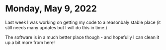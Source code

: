# Monday, May 9, 2022

Last week I was working on getting my code to a reasonbaly stable place (it still needs many updates but I will do this in time.)

The software is in a much better place though - and hopefully I can clean it up a bit more from here!
